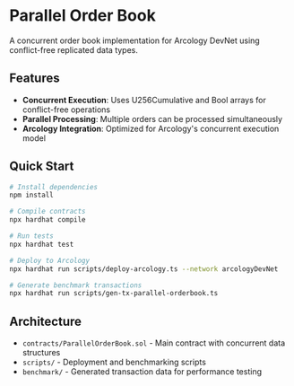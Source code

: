 # Parallel Order Book

A concurrent order book implementation for Arcology DevNet using conflict-free replicated data types.

## Features
- **Concurrent Execution**: Uses U256Cumulative and Bool arrays for conflict-free operations
- **Parallel Processing**: Multiple orders can be processed simultaneously
- **Arcology Integration**: Optimized for Arcology's concurrent execution model

## Quick Start
```bash
# Install dependencies
npm install

# Compile contracts
npx hardhat compile

# Run tests
npx hardhat test

# Deploy to Arcology
npx hardhat run scripts/deploy-arcology.ts --network arcologyDevNet

# Generate benchmark transactions
npx hardhat run scripts/gen-tx-parallel-orderbook.ts
```

## Architecture
- `contracts/ParallelOrderBook.sol` - Main contract with concurrent data structures
- `scripts/` - Deployment and benchmarking scripts
- `benchmark/` - Generated transaction data for performance testing